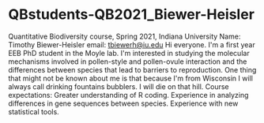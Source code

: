 
# QBstudents-QB2021_Biewer-Heisler
Quantitative Biodiversity course, Spring 2021, Indiana University
Name: Timothy Biewer-Heisler
email: tbiewerh@iu.edu
Hi everyone. I'm a first year EEB PhD student in the Moyle lab. I'm interested in studying the molecular mechanisms involved in pollen-style and pollen-ovule interaction and the differences between species that lead to barriers to reproduction. One thing that might not be known about me is that because I'm from Wisconsin I will always call drinking fountains bubblers. I will die on that hill. Course expectations: Greater understanding of R coding. Experience in analyzing differences in gene sequences between species. Experience with new statistical tools.
